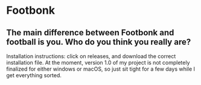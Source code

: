 # Footbonk
## The main difference between Footbonk and football is you. Who do you think you really are?
Installation instructions: click on releases, and download the correct installation file. At the moment, version 1.0 of my project is not completely finalized for either windows or macOS, so just sit tight for a few days while I get everything sorted.
